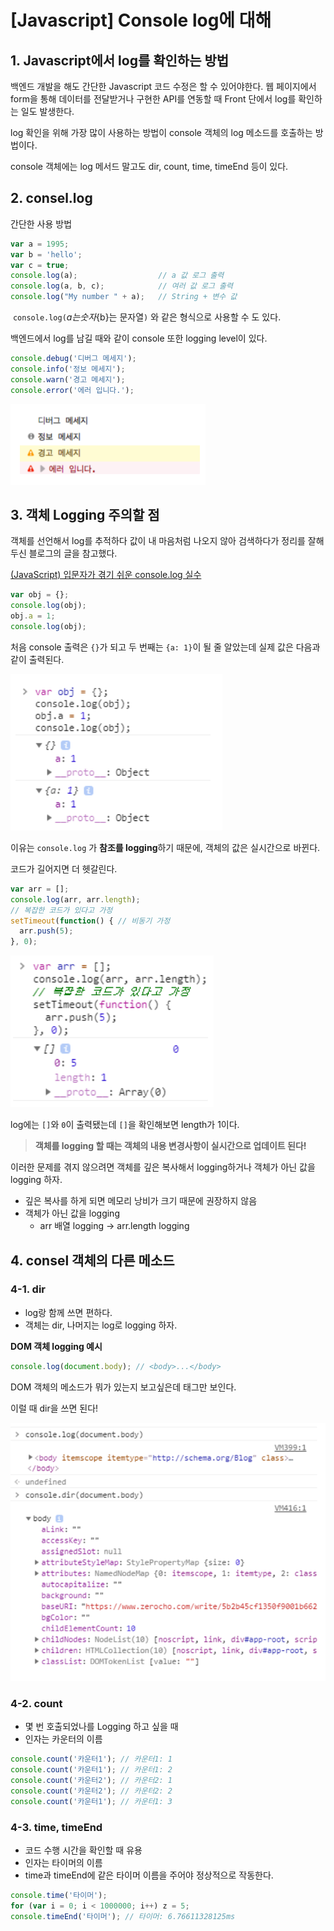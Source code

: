 # [Javascript] Console log에 대해

## 1. Javascript에서 log를 확인하는 방법

백엔드 개발을 해도 간단한 Javascript 코드 수정은 할 수 있어야한다. 웹 페이지에서 form을 통해 데이터를 전달받거나 구현한 API를 연동할 때 Front 단에서 log를 확인하는 일도 발생한다.

log 확인을 위해 가장 많이 사용하는 방법이 console 객체의 log 메소드를 호출하는 방법이다.

console 객체에는 log 메서드 말고도 dir, count, time, timeEnd 등이 있다.

## 2. consel.log

간단한 사용 방법

```jsx
var a = 1995;
var b = 'hello';
var c = true;
console.log(a);                  // a 값 로그 출력
console.log(a, b, c);            // 여러 값 로그 출력
console.log("My number " + a);   // String + 변수 값
```

 `console.log(`${a}는 숫자 ${b}는 문자열`)` 와 같은 형식으로 사용할 수 도 있다.

백엔드에서 log를 남길 때와 같이 console 또한 logging level이 있다.

```jsx
console.debug('디버그 메세지');
console.info('정보 메세지');
console.warn('경고 메세지');
console.error('에러 입니다.');
```

![img](../.vuepress/public/images/img-javascript/consoleLog-01.png)

## 3. 객체 Logging 주의할 점

객체를 선언해서 log를 추적하다 값이 내 마음처럼 나오지 않아 검색하다가 정리를 잘해두신 블로그의 글을 참고했다.

[(JavaScript) 입문자가 겪기 쉬운 console.log 실수](https://www.zerocho.com/category/JavaScript/post/5b2b45cf1350f9001b662ba6)

```jsx
var obj = {};
console.log(obj);
obj.a = 1;
console.log(obj);
```

처음 console 출력은 `{}`가 되고 두 번째는 `{a: 1}`이 될 줄 알았는데 실제 값은 다음과 같이 출력된다.

![img](../.vuepress/public/images/img-javascript/consoleLog-02.png)

이유는 `console.log` 가 **참조를 logging**하기 때문에, 객체의 값은 실시간으로 바뀐다.

코드가 길어지면 더 헷갈린다.

```jsx
var arr = [];
console.log(arr, arr.length);
// 복잡한 코드가 있다고 가정
setTimeout(function() { // 비동기 가정
  arr.push(5);
}, 0);
```

![img](../.vuepress/public/images/img-javascript/consoleLog-03.png)

log에는 `[]`와 `0`이 출력됐는데 `[]`을 확인해보면 length가 1이다.

> **객체를 logging 할 때는 객체의 내용 변경사항이 실시간으로 업데이트 된다!**

이러한 문제를 겪지 않으려면 객체를 깊은 복사해서 logging하거나 객체가 아닌 값을 logging 하자.

- 깊은 복사를 하게 되면 메모리 낭비가 크기 때문에 권장하지 않음
- 객체가 아닌 값을 logging
    - arr 배열 logging → arr.length logging

## 4. consel 객체의 다른 메소드

### 4-1. **dir**

- log랑 함께 쓰면 편하다.
- 객체는 dir, 나머지는 log로 logging 하자.

**DOM 객체 logging 예시**

```jsx
console.log(document.body); // <body>...</body>
```

DOM 객체의 메소드가 뭐가 있는지 보고싶은데 태그만 보인다.

이럴 때 dir을 쓰면 된다!

![img](../.vuepress/public/images/img-javascript/consoleLog-04.png)

### 4-2. **count**

- 몇 번 호출되었나를 Logging 하고 싶을 때
- 인자는 카운터의 이름

```jsx
console.count('카운터1'); // 카운터1: 1
console.count('카운터1'); // 카운터1: 2
console.count('카운터2'); // 카운터2: 1
console.count('카운터2'); // 카운터2: 2
console.count('카운터1'); // 카운터1: 3
```

### 4-3. **time, timeEnd**

- 코드 수행 시간을 확인할 때 유용
- 인자는 타이머의 이름
- time과 timeEnd에 같은 타이머 이름을 주어야 정상적으로 작동한다.

```jsx
console.time('타이머');
for (var i = 0; i < 1000000; i++) z = 5;
console.timeEnd('타이머'); // 타이머: 6.76611328125ms
```
